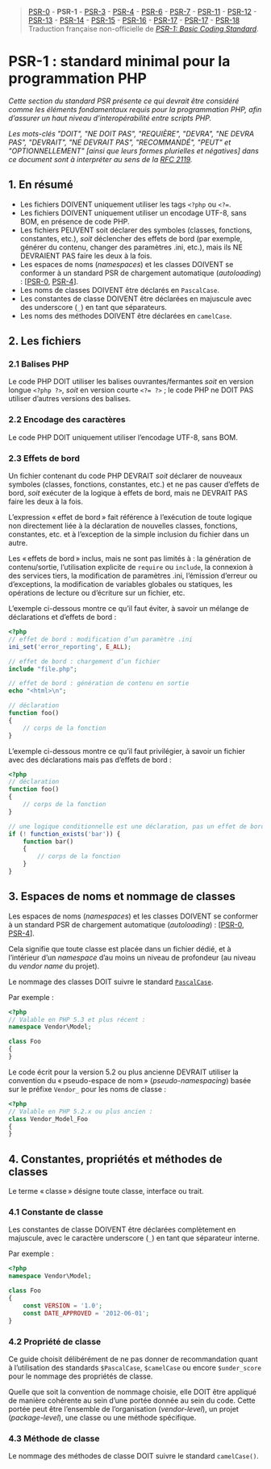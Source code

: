 > [PSR-0](./PSR-0.md) - **PSR-1** - [PSR-3](./PSR-3.md) - [PSR-4](./PSR-4.md) - [PSR-6](./PSR-6.md) - [PSR-7](./PSR-7.md) - [PSR-11](./PSR-11.md) - [PSR-12](./PSR-12.md) - [PSR-13](./PSR-13.md) - [PSR-14](./PSR-14.md) - [PSR-15](./PSR-15.md) - [PSR-16](./PSR-16.md) - [PSR-17](./PSR-0.md) - [PSR-17](./PSR-0.md) - [PSR-18](./PSR-18.md)
> Traduction française non-officielle de [_PSR-1: Basic Coding Standard_](https://www.php-fig.org/psr/psr-1/).

# PSR-1 : standard minimal pour la programmation PHP

_Cette section du standard PSR présente ce qui devrait être considéré comme les éléments fondamentaux requis pour la programmation PHP, afin d’assurer un haut niveau d’interopérabilité entre scripts PHP._

_Les mots-clés "DOIT", "NE DOIT PAS", "REQUIÈRE", "DEVRA", "NE DEVRA PAS", "DEVRAIT", "NE DEVRAIT PAS", "RECOMMANDÉ", "PEUT" et "OPTIONNELLEMENT" [ainsi que leurs formes plurielles et négatives] dans ce document sont à interpréter au sens de la [RFC 2119](http://www.ietf.org/rfc/rfc2119.txt)._

## 1. En résumé

- Les fichiers DOIVENT uniquement utiliser les tags `<?php` ou `<?=`.
- Les fichiers DOIVENT uniquement utiliser un encodage UTF-8, sans BOM, en présence de code PHP.
- Les fichiers PEUVENT soit déclarer des symboles (classes, fonctions, constantes, etc.), _soit_ déclencher des effets de bord (par exemple, générer du contenu, changer des paramètres .ini, etc.), mais ils NE DEVRAIENT PAS faire les deux à la fois.
- Les espaces de noms (_namespaces_) et les classes DOIVENT se conformer à un standard PSR de chargement automatique (_autoloading_) : [[PSR-0](./PSR-0.md), [PSR-4](./PSR-4.md)].
- Les noms de classes DOIVENT être déclarés en `PascalCase`.
- Les constantes de classe DOIVENT être déclarées en majuscule avec des underscore (`_`) en tant que séparateurs.
- Les noms des méthodes DOIVENT être déclarées en `camelCase`.

## 2. Les fichiers

### 2.1 Balises PHP

Le code PHP DOIT utiliser les balises ouvrantes/fermantes _soit_ en version longue `<?php ?>`, _soit_ en version courte `<?= ?>` ; le code PHP ne DOIT PAS utiliser d’autres versions des balises.

### 2.2 Encodage des caractères

Le code PHP DOIT uniquement utiliser l’encodage UTF-8, sans BOM.

### 2.3 Effets de bord

Un fichier contenant du code PHP DEVRAIT _soit_ déclarer de nouveaux symboles (classes, fonctions, constantes, etc.) et ne pas causer d’effets de bord, _soit_ exécuter de la logique à effets de bord, mais ne DEVRAIT PAS faire les deux à la fois.

L’expression « effet de bord » fait référence à l’exécution de toute logique non directement liée à la déclaration de nouvelles classes, fonctions, constantes, etc. et à l’exception de la simple inclusion du fichier dans un autre.

Les « effets de bord » inclus, mais ne sont pas limités à : la génération de contenu/sortie, l’utilisation explicite de `require` ou `include`, la connexion à des services tiers, la modification de paramètres .ini, l’émission d’erreur ou d’exceptions, la modification de variables globales ou statiques, les opérations de lecture ou d’écriture sur un fichier, etc.

L’exemple ci-dessous montre ce qu’il faut éviter, à savoir un mélange de déclarations et d’effets de bord :

``` php
<?php
// effet de bord : modification d’un paramètre .ini
ini_set('error_reporting', E_ALL);

// effet de bord : chargement d’un fichier
include "file.php";

// effet de bord : génération de contenu en sortie
echo "<html>\n";

// déclaration
function foo()
{
    // corps de la fonction
}
```

L’exemple ci-dessous montre ce qu’il faut privilégier, à savoir un fichier avec des déclarations mais pas d’effets de bord :

``` php
<?php
// déclaration
function foo()
{
    // corps de la fonction
}

// une logique conditionnelle est une déclaration, pas un effet de bord
if (! function_exists('bar')) {
    function bar()
    {
        // corps de la fonction
    }
}
```

## 3. Espaces de noms et nommage de classes

Les espaces de noms (_namespaces_) et les classes DOIVENT se conformer à un standard PSR de chargement automatique (_autoloading_) : [[PSR-0](./PSR-0.md), [PSR-4](./PSR-4.md)].

Cela signifie que toute classe est placée dans un fichier dédié, et à l’intérieur d’un _namespace_ d’au moins un niveau de profondeur (au niveau du _vendor name_ du projet).

Le nommage des classes DOIT suivre le standard [`PascalCase`](https://techlib.fr/definition/pascalcase.html).

Par exemple :

``` php
<?php
// Valable en PHP 5.3 et plus récent :
namespace Vendor\Model;

class Foo
{
}
```

Le code écrit pour la version 5.2 ou plus ancienne DEVRAIT utiliser la convention du « pseudo-espace de nom » (_pseudo-namespacing_) basée sur le préfixe `Vendor_` pour les noms de classe :

``` php
<?php
// Valable en PHP 5.2.x ou plus ancien :
class Vendor_Model_Foo
{
}
```

## 4. Constantes, propriétés et méthodes de classes

Le terme « classe » désigne toute classe, interface ou trait.

### 4.1 Constante de classe

Les constantes de classe DOIVENT être déclarées complètement en majuscule, avec le caractère underscore (`_`) en tant que séparateur interne.

Par exemple :

``` php
<?php
namespace Vendor\Model;

class Foo
{
    const VERSION = '1.0';
    const DATE_APPROVED = '2012-06-01';
}
```

### 4.2 Propriété de classe

Ce guide choisit délibérément de ne pas donner de recommandation quant à l’utilisation des standards `$PascalCase`, `$camelCase` ou encore `$under_score` pour le nommage des propriétés de classe.

Quelle que soit la convention de nommage choisie, elle DOIT être appliqué de manière cohérente au sein d’une portée donnée au sein du code. Cette portée peut être l’ensemble de l’organisation (_vendor-level_), un projet (_package-level_), une classe ou une méthode spécifique.

### 4.3 Méthode de classe

Le nommage des méthodes de classe DOIT suivre le standard `camelCase()`.
